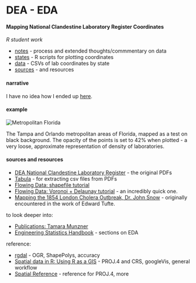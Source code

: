 # DEA - EDA 

#### Mapping National Clandestine Laboratory Register Coordinates

_R student work_

- [notes](https://github.com/mozzarellaV8/dea-clanlabs/blob/master/notes.md) - process and extended thoughts/commmentary on data
- [states](https://github.com/mozzarellaV8/dea-clanlabs/tree/master/states) - R scripts for plotting coordinates
- [data](https://github.com/mozzarellaV8/dea-clanlabs/tree/master/data) - CSVs of lab coordinates by state 
- [sources](https://github.com/mozzarellaV8/dea-clanlabs#sources-and-resources) - and resources

#### narrative

I have no idea how I ended up [here](http://www.dea.gov/clan-lab/clan-lab.shtml). 

#### example

![Metropolitan Florida](http://pi.mozzarella.website/DEA-EDA/pages/FL.jpg)

The Tampa and Orlando metropolitan areas of Florida, mapped as a test on black background. The opacity of the points is set to 42% when plotted - a very loose, approximate representation of density of laboratories.

#### sources and resources

- [DEA National Clandestine Laboratory Register](http://www.dea.gov/clan-lab/clan-lab.shtml) - the original PDFs
- [Tabula](http://tabula.technology/) - for extracting csv files from PDFs
- [Flowing Data: shapefile tutorial](http://flowingdata.com/2014/11/20/mapping-data-in-shapefile-format-with-r/)
- [Flowing Data: Voronoi + Delaunay tutorial](http://flowingdata.com/2016/04/12/voronoi-diagram-and-delaunay-triangulation-in-r/) - an incredibly quick one. 
- [Mapping the 1854 London Cholera Outbreak, Dr. John Snow](https://en.wikipedia.org/wiki/John_Snow#/media/File:Snow-cholera-map-1.jpg) - originally encountered in the work of Edward Tufte.

to look deeper into:

- [Publications: Tamara Munzner](http://www.cs.ubc.ca/~tmm/papers.html)
- [Engineering Statistics Handbook](http://www.itl.nist.gov/div898/handbook/eda/section3/eda33.htm) - sections on EDA

reference:

- [rgdal](https://cran.r-project.org/web/packages/rgdal/rgdal.pdf) - OGR, ShapePolys, accuracy
- [Spatial data in R: Using R as a GIS](https://pakillo.github.io/R-GIS-tutorial/) - PROJ.4 and CRS, googleVis, general workflow
- [Spatial Reference](http://www.spatialreference.org/) - reference for PROJ.4, more
